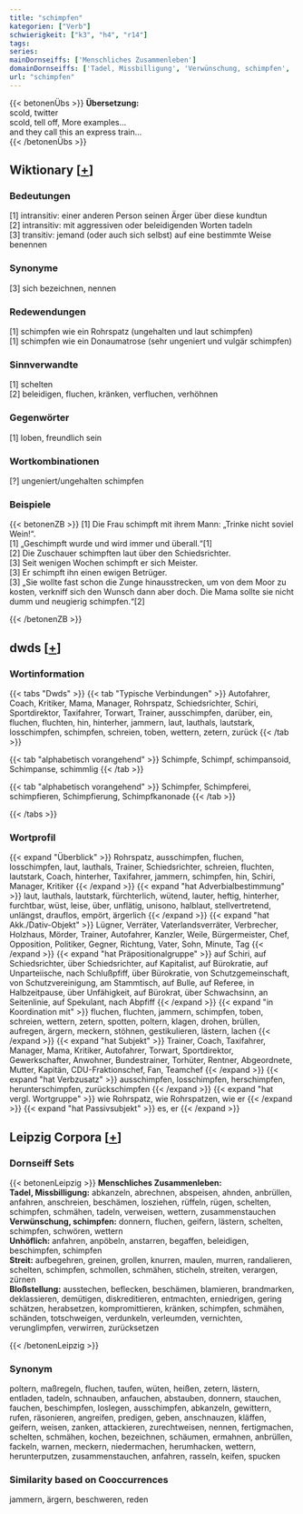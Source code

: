 ```yaml
---
title: "schimpfen"
kategorien: ["Verb"]
schwierigkeit: ["k3", "h4", "r14"]
tags:
series:
mainDornseiffs: ['Menschliches Zusammenleben']
domainDornseiffs: ['Tadel, Missbilligung', 'Verwünschung, schimpfen', 'Unhöflich', 'Streit', 'Bloßstellung']
url: "schimpfen"
---
```


{{< betonenÜbs >}}
**Übersetzung:**  
scold, twitter  
scold, tell off, More examples...  
and they call this an express train...  
{{< /betonenÜbs >}}

## Wiktionary [[+](https://de.wiktionary.org/wiki/schimpfen)]

### Bedeutungen
[1] intransitiv: einer anderen Person seinen Ärger über diese kundtun  
[2] intransitiv: mit aggressiven oder beleidigenden Worten tadeln  
[3] transitiv: jemand (oder auch sich selbst) auf eine bestimmte Weise benennen  

### Synonyme
[3] sich bezeichnen, nennen  

### Redewendungen
[1] schimpfen wie ein Rohrspatz (ungehalten und laut schimpfen)  
[1] schimpfen wie ein Donaumatrose (sehr ungeniert und vulgär schimpfen)  

### Sinnverwandte
[1] schelten  
[2] beleidigen, fluchen, kränken, verfluchen, verhöhnen  

### Gegenwörter
[1] loben, freundlich sein  

### Wortkombinationen
[?] ungeniert/ungehalten schimpfen  

### Beispiele
{{< betonenZB >}}
[1] Die Frau schimpft mit ihrem Mann: „Trinke nicht soviel Wein!“.  
[1] „Geschimpft wurde und wird immer und überall.“[1]  
[2] Die Zuschauer schimpften laut über den Schiedsrichter.  
[3] Seit wenigen Wochen schimpft er sich Meister.  
[3] Er schimpft ihn einen ewigen Betrüger.  
[3] „Sie wollte fast schon die Zunge hinausstrecken, um von dem Moor zu kosten, verkniff sich den Wunsch dann aber doch. Die Mama sollte sie nicht dumm und neugierig schimpfen.“[2]  

{{< /betonenZB >}}


## dwds [[+](https://www.dwds.de/wb/schimpfen)]

### Wortinformation
{{< tabs "Dwds" >}}
{{< tab "Typische Verbindungen" >}}
Autofahrer, Coach, Kritiker, Mama, Manager, Rohrspatz, Schiedsrichter, Schiri, Sportdirektor, Taxifahrer, Torwart, Trainer, ausschimpfen, darüber, ein, fluchen, fluchten, hin, hinterher, jammern, laut, lauthals, lautstark, losschimpfen, schimpfen, schreien, toben, wettern, zetern, zurück
{{< /tab >}}

{{< tab "alphabetisch vorangehend" >}}
Schimpfe, Schimpf, schimpansoid, Schimpanse, schimmlig
{{< /tab >}}

{{< tab "alphabetisch vorangehend" >}}
Schimpfer, Schimpferei, schimpfieren, Schimpfierung, Schimpfkanonade
{{< /tab >}}

{{< /tabs >}}

### Wortprofil
{{< expand "Überblick" >}} Rohrspatz, ausschimpfen, fluchen, losschimpfen, laut, lauthals, Trainer, Schiedsrichter, schreien, fluchten, lautstark, Coach, hinterher, Taxifahrer, jammern, schimpfen, hin, Schiri, Manager, Kritiker {{< /expand >}}
{{< expand "hat Adverbialbestimmung" >}} laut, lauthals, lautstark, fürchterlich, wütend, lauter, heftig, hinterher, furchtbar, wüst, leise, über, unflätig, unisono, halblaut, stellvertretend, unlängst, drauflos, empört, ärgerlich {{< /expand >}}
{{< expand "hat Akk./Dativ-Objekt" >}} Lügner, Verräter, Vaterlandsverräter, Verbrecher, Holzhaus, Mörder, Trainer, Autofahrer, Kanzler, Weile, Bürgermeister, Chef, Opposition, Politiker, Gegner, Richtung, Vater, Sohn, Minute, Tag {{< /expand >}}
{{< expand "hat Präpositionalgruppe" >}} auf Schiri, auf Schiedsrichter, über Schiedsrichter, auf Kapitalist, auf Bürokratie, auf Unparteiische, nach Schlußpfiff, über Bürokratie, von Schutzgemeinschaft, von Schutzvereinigung, am Stammtisch, auf Bulle, auf Referee, in Halbzeitpause, über Unfähigkeit, auf Bürokrat, über Schwachsinn, an Seitenlinie, auf Spekulant, nach Abpfiff {{< /expand >}}
{{< expand "in Koordination mit" >}} fluchen, fluchten, jammern, schimpfen, toben, schreien, wettern, zetern, spotten, poltern, klagen, drohen, brüllen, aufregen, ärgern, meckern, stöhnen, gestikulieren, lästern, lachen {{< /expand >}}
{{< expand "hat Subjekt" >}} Trainer, Coach, Taxifahrer, Manager, Mama, Kritiker, Autofahrer, Torwart, Sportdirektor, Gewerkschafter, Anwohner, Bundestrainer, Torhüter, Rentner, Abgeordnete, Mutter, Kapitän, CDU-Fraktionschef, Fan, Teamchef {{< /expand >}}
{{< expand "hat Verbzusatz" >}} ausschimpfen, losschimpfen, herschimpfen, herunterschimpfen, zurückschimpfen {{< /expand >}}
{{< expand "hat vergl. Wortgruppe" >}} wie Rohrspatz, wie Rohrspatzen, wie er {{< /expand >}}
{{< expand "hat Passivsubjekt" >}} es, er {{< /expand >}}

## Leipzig Corpora [[+](https://corpora.uni-leipzig.de/en/res?word=schimpfen&corpusId=deu_newscrawl-public_2018)]

### Dornseiff Sets
{{< betonenLeipzig >}}
**Menschliches Zusammenleben:**  
**Tadel, Missbilligung:** abkanzeln, abrechnen, abspeisen, ahnden, anbrüllen, anfahren, anschreien, beschämen, losziehen, rüffeln, rügen, schelten, schimpfen, schmähen, tadeln, verweisen, wettern, zusammenstauchen  
**Verwünschung, schimpfen:** donnern, fluchen, geifern, lästern, schelten, schimpfen, schwören, wettern  
**Unhöflich:** anfahren, anpöbeln, anstarren, begaffen, beleidigen, beschimpfen, schimpfen  
**Streit:** aufbegehren, greinen, grollen, knurren, maulen, murren, randalieren, schelten, schimpfen, schmollen, schmähen, sticheln, streiten, verargen, zürnen  
**Bloßstellung:** ausstechen, beflecken, beschämen, blamieren, brandmarken, deklassieren, demütigen, diskreditieren, entmachten, erniedrigen, gering schätzen, herabsetzen, kompromittieren, kränken, schimpfen, schmähen, schänden, totschweigen, verdunkeln, verleumden, vernichten, verunglimpfen, verwirren, zurücksetzen  

{{< /betonenLeipzig >}}

### Synonym
poltern, maßregeln, fluchen, taufen, wüten, heißen, zetern, lästern, entladen, tadeln, schnauben, anfauchen, abstauben, donnern, stauchen, fauchen, beschimpfen, loslegen, ausschimpfen, abkanzeln, gewittern, rufen, räsonieren, angreifen, predigen, geben, anschnauzen, kläffen, geifern, weisen, zanken, attackieren, zurechtweisen, nennen, fertigmachen, schelten, schmähen, kochen, bezeichnen, schäumen, ermahnen, anbrüllen, fackeln, warnen, meckern, niedermachen, herumhacken, wettern, herunterputzen, zusammenstauchen, anfahren, rasseln, keifen, spucken


### Similarity based on Cooccurrences
jammern, ärgern, beschweren, reden

